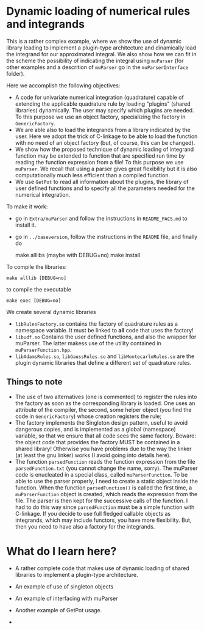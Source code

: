 # Dynamic loading of numerical rules and integrands #


This is a rather complex example, where we show the use of dynamic library leading to implement a plugin-type architecture and
dinamically load the integrand for our approximated integral. We also show how we can fit in the scheme the possibility of indicating the integral using `muParser` (for other examples and a descrition of `muParser` go in the `muParserInterface` folder).

Here we accomplish the following objectives:
- A code for univariate numerical integration (quadrature) capable of extending the applicable quadrature rule by loading "plugins" (shared libraries) dynamically. The user may specify which plugins are needed. To this purpose we use an object factory, specializing the factory in `GenericFactory`.
- We are able also to load the integrands from a library indicated by the user. Here we adopt the trick of C-linkage to be able to load the function with no need of an object factory (but, of course, this can be changed).
- We show how the proposed technique of dynamic loading of integrand function may be extended to function that are specified run time by reading the function expression from a file! To this purpose we use `muParser`. We recall that using a parser gives great flexibility but it is also computationally much less efficient than a compiled function.
- We use `GetPot` to read all information about the plugins, the library of user defined functions and to specify all the parameters
needed for the numerical integration.

To make it work:

* go in `Extra/muParser` and follow the instructions in `README_PACS.md` to install it.

* go in `../baseversion`, follow the instructions in the `README` file, and finally do

    make alllibs (maybe with DEBUG=no)
    make install

To compile the libraries:

    make alllib [DEBUG=no]

to compile the executable

    make exec [DEBUG=no]

We create several dynamic libraries

- `libRulesFactory.so` contains the factory of quadrature rules as a namespace variable. It must be linked to **all** code that uses the factory!
- `libudf.so` Contains the user defined functions, and also the wrapper for muParser. The latter makess use of the utility contained in `muParserFunction.hpp`.
- `libAdamsRules.so`, `libGaussRules.so` and `libMontecarloRules.so` are the plugin dynamic libraries that define a different set of quadrature rules.


## Things to note ##
- The use of two alternatives (one is commented) to register the rules into the factory as soon as the corresponding library is loaded. One uses an attribute of the compiler, the second, some helper object (you find the code in `GenericFactory`) whose creation registers the rule;
- The factory implements the Singleton design pattern, useful to avoid dangerous copies, and is implemented as a global (namespace) variable, so that we ensure that all code sees the same factory. Beware: the object code that provides the factory MUST be contained in a shared library! Otherwise you have problems due to the way the linker (at least the gnu linker) works (I avoid going into details here).
- The function `parsedFunction` reads the function expression from the file `parsedFunction.txt` (you cannot change the name, sorry). The muParser code is enucleated in a special class, called `muParserFunction`. To be able to use the parser properly, I need to create a static object inside the function. When the function `parsedFunction()` is called the first time, a `muParserFunction` object is created, which reads the expression from the file. The parser is then kept for the successive calls of the function. I had to do this way since `parsedFunction` must be a simple function with C-linkage. If you decide to use full fledged callable objects as integrands, which may include functors, you have more flexibility. But, then you need to have also a factory for the integrands.

# What do I learn here? #
- A rather complete code that makes use of dynamic loading of shared libraries to implement a plugin-type architecture.
- An example of use of singleton objects
- An example of interfacing with muParser
- Another example of GetPot usage.




 
- 




